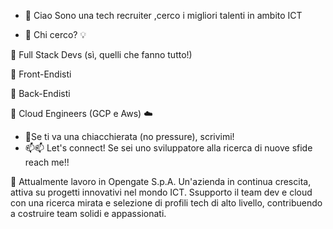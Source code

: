 - 👋 Ciao Sono una tech recruiter ,cerco i migliori talenti in ambito ICT 

- 👀 Chi cerco? 💡 

🔹 Full Stack Devs (sì, quelli che fanno tutto!)

🔹 Front-Endisti  

🔹 Back-Endisti

🔹 Cloud Engineers (GCP e Aws) ☁️

- 🌱Se ti va una chiacchierata (no pressure), scrivimi!
 - 📫📫 Let's connect!  Se sei uno sviluppatore alla ricerca di nuove sfide reach me!! 
 
🏢 Attualmente lavoro in Opengate S.p.A.
Un'azienda in continua crescita, attiva su progetti innovativi nel mondo ICT. Ssupporto il team dev e cloud con una ricerca mirata e selezione di profili tech di alto livello, contribuendo a costruire team solidi e appassionati.

<!---
ADAXXO/ADAXXO is a ✨ special ✨ repository because its `README.md` (this file) appears on your GitHub profile.
You can click the Preview link to take a look at your changes.
--->
